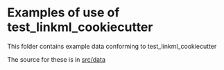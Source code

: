 # Examples of use of test_linkml_cookiecutter

This folder contains example data conforming to test_linkml_cookiecutter

The source for these is in [src/data](../src/data/examples)
